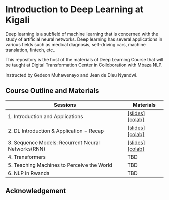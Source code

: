 # Introduction to Deep Learning at Kigali

Deep learning is a subfield of machine learning that is concerned with the study of artificial neural networks. Deep learning has several applications in various fields such as medical diagnosis, self-driving cars, machine translation, fintech, etc..

This repository is the host of the materials of Deep Learning Course that will be taught at Digital Transformation Center in Colloboration with Mbaza NLP.

Instructed by Gedeon Muhawenayo and Jean de Dieu Nyandwi.

## Course Outline and Materials

| Sessions                 | Materials              |             
| -----------              | -----------            |
| 1. Introduction and Applications|[[slides]](./materials/slides/sess1-intro-to-dl.pdf)[[colab]](https://colab.research.google.com/drive/1oHFyfJjPvlb7fbiKCi54_F4IuEKFE_eC?usp=sharing)| 
| 2. DL Introduction & Application - Recap | [[slides]](./materials/slides/sess2-dl-recap.pdf)[[colab]](https://colab.research.google.com/drive/1JIGWzdnYoDrzKpTDMt6Q4U1XBzrP7kkn?usp=sharing) |
| 3. Sequence Models: Recurrent Neural Networks(RNN) |[[slides]](./materials/slides/sess2-rnn.pdf) [[colab]](https://colab.research.google.com/drive/1d-pEXumVWVF_BNw1xKEZwQNJTtVlDZqY?usp=sharing)  |  
| 4. Transformers          |TBD  |
| 5. Teaching Machines to Perceive the World|TBD |
| 6. NLP in Rwanda | TBD |

## Acknowledgement

